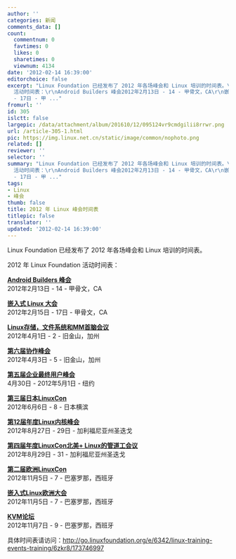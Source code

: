 ```yaml
---
author: ''
categories: 新闻
comments_data: []
count:
  commentnum: 0
  favtimes: 0
  likes: 0
  sharetimes: 0
  viewnum: 4134
date: '2012-02-14 16:39:00'
editorchoice: false
excerpt: "Linux Foundation 已经发布了 2012 年各场峰会和 Linux 培训的时间表。\r\n2012 年 Linux Foundation
  活动时间表：\r\nAndroid Builders 峰会2012年2月13日 - 14 - 甲骨文，CA\r\n嵌入式 Linux 大会2012年2月15日
  - 17日 - 甲 ..."
fromurl: ''
id: 305
islctt: false
largepic: /data/attachment/album/201610/12/095124vr9cmdgilii8rrwr.png
url: /article-305-1.html
pic: https://img.linux.net.cn/static/image/common/nophoto.png
related: []
reviewer: ''
selector: ''
summary: "Linux Foundation 已经发布了 2012 年各场峰会和 Linux 培训的时间表。\r\n2012 年 Linux Foundation
  活动时间表：\r\nAndroid Builders 峰会2012年2月13日 - 14 - 甲骨文，CA\r\n嵌入式 Linux 大会2012年2月15日
  - 17日 - 甲 ..."
tags:
- Linux
- 峰会
thumb: false
title: 2012 年 Linux 峰会时间表
titlepic: false
translator: ''
updated: '2012-02-14 16:39:00'
---
```


Linux Foundation 已经发布了 2012 年各场峰会和 Linux 培训的时间表。


2012 年 Linux Foundation 活动时间表：  
  



**[Android Builders 峰会](http://go.linuxfoundation.org/e/6342/vents-android-builders-summit/6zkrl/173746997)**  
2012年2月13日 - 14 - 甲骨文，CA


**[嵌入式 Linux 大会](http://go.linuxfoundation.org/e/6342/ents-embedded-linux-conference/6zkrx/173746997)**  
2012年2月15日 - 17日 - 甲骨文，CA


[**Linux存储，文件系统和MM首脑会议**](http://go.linuxfoundation.org/e/6342/vents-lsfmm-summit/6zksl/173746997)  
2012年4月1日 - 2 - 旧金山，加州


[**第六届协作峰会**](http://go.linuxfoundation.org/e/6342/vents-collaboration-summit/6zkt8/173746997)  
2012年4月3日 - 5 - 旧金山，加州


[**第五届企业最终用户峰会**](http://go.linuxfoundation.org/e/6342/nts-enterprise-end-user-summit/6zktx/173746997)  
4月30日 - 2012年5月1日 - 纽约


**[第三届日本LinuxCon](http://go.linuxfoundation.org/e/6342/vents-linuxcon-japan/6zkvl/173746997)**  
2012年6月6日 - 8 - 日本横滨


**[第12届年度Linux内核峰会](http://go.linuxfoundation.org/e/6342/events-linux-kernel-summit/6zlcl/173746997)**  
2012年8月27日 - 29日 - 加利福尼亚州圣迭戈


**[第四届年度LinuxCon北美+ Linux的管道工会议](http://go.linuxfoundation.org/e/6342/vents-linuxcon/6zkwx/173746997)**  
2012年8月29日 - 31 - 加利福尼亚州圣迭戈


**[第二届欧洲LinuxCon](http://go.linuxfoundation.org/e/6342/events-linuxcon-europe/6zld8/173746997)**  
2012年11月5日 - 7 - 巴塞罗那，西班牙


[**嵌入式Linux欧洲大会**](http://go.linuxfoundation.org/e/6342/bedded-linux-conference-europe/6zky8/173746997)  
2012年11月5日 - 7 - 巴塞罗那，西班牙


[**KVM论坛**](http://go.linuxfoundation.org/e/6342/events-kvm-forum/6zldx/173746997)  
2012年11月7日 - 9 - 巴塞罗那，西班牙


具体时间表请访问：<http://go.linuxfoundation.org/e/6342/linux-training-events-training/6zkr8/173746997>